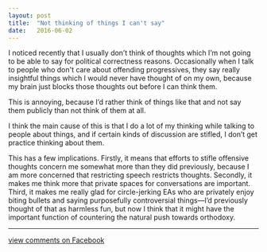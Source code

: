 ```yaml
---
layout: post
title:  "Not thinking of things I can't say"
date:   2016-06-02
---
```


I noticed recently that I usually don’t think of thoughts which I’m not going to be able to say for political correctness reasons. Occasionally when I talk to people who don't care about offending progressives, they say really insightful things which I would never have thought of on my own, because my brain just blocks those thoughts out before I can think them.

This is annoying, because I’d rather think of things like that and not say them publicly than not think of them at all.

I think the main cause of this is that I do a lot of my thinking while talking to people about things, and if certain kinds of discussion are stifled, I don’t get practice thinking about them.

This has a few implications. Firstly, it means that efforts to stifle offensive thoughts concern me somewhat more than they did previously, because I am more concerned that restricting speech restricts thoughts. Secondly, it makes me think more that private spaces for conversations are important. Third, it makes me really glad for circle-jerking EAs who are privately enjoy biting bullets and saying purposefully controversial things—I’d previously thought of that as harmless fun, but now I think that it might have the important function of countering the natural push towards orthodoxy.

--------

[view comments on Facebook](https://www.facebook.com/bshlgrs/posts/10207784018613166)
